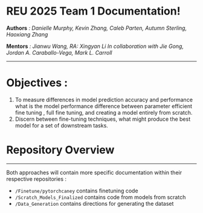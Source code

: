 # REU 2025 Team 1 Documentation!
**Authors** *: Danielle Murphy, Kevin Zhang, Caleb Parten, Autumn Sterling, Haoxiang Zhang*

**Mentors** *: Jianwu Wang, RA: Xingyan Li In collaboration with Jie Gong, Jordan A. Caraballo-Vega, Mark L. Carroll*

---
# Objectives :

1. To measure differences in model prediction accuracy and performance  what is the model performance difference between parameter efficient fine tuning , full fine tuning, and creating a model entirely from scratch.
2.  Discern between fine-tuning techniques, what might produce the best model for a set of downstream tasks.   

# Repository Overview
---
Both approaches will contain more specific documentation within their respective repositories : 
- `/Finetune/pytorchcaney` contains finetuning code
- `/Scratch_Models_Finalized` contains code from models from scratch
- `/Data_Generation` contains directions for generating the dataset

